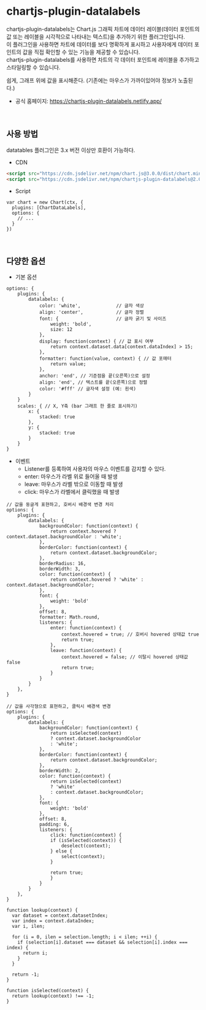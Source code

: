 # chartjs-plugin-datalabels

chartjs-plugin-datalabels는 Chart.js 그래픽 차트에 데이터 레이블(데이터 포인트의 값 또는 레이블을 시각적으로 나타내는 텍스트)을 추가하기 위한 플러그인입니다.  
이 플러그인을 사용하면 차트에 데이터를 보다 명확하게 표시하고 사용자에게 데이터 포인트의 값을 직접 확인할 수 있는 기능을 제공할 수 있습니다.  
chartjs-plugin-datalabels를 사용하면 차트의 각 데이터 포인트에 레이블을 추가하고 스타일링할 수 있습니다.  

쉽게, 그래프 위에 값을 표시해준다. (기존에는 마우스가 가까이있어야 정보가 노출된다.)
 - 공식 홈페이지: https://chartjs-plugin-datalabels.netlify.app/

<br/>

## 사용 방법

datatables 플러그인은 3.x 버전 이상만 호환이 가능하다.  

 - CDN
```HTML
<script src="https://cdn.jsdelivr.net/npm/chart.js@3.0.0/dist/chart.min.js"></script>
<script src="https://cdn.jsdelivr.net/npm/chartjs-plugin-datalabels@2.0.0"></script>
```

 - Script
```JS
var chart = new Chart(ctx, {
  plugins: [ChartDataLabels],
  options: {
    // ...
  }
})
```

<br/>

## 다양한 옵션

 - 기본 옵션
```JS
options: {
    plugins: {
        datalabels: {
            color: 'white',             // 글자 색상
            align: 'center',            // 글자 정렬
            font: {                     // 글자 굵기 및 사이즈
                weight: 'bold',
                size: 12
            },
            display: function(context) { // 값 표시 여부
                return context.dataset.data[context.dataIndex] > 15;
            },
            formatter: function(value, context) { // 값 포매터
                return value;
            },
            anchor: 'end', // 기준점을 끝(오른쪽)으로 설정
            align: 'end', // 텍스트를 끝(오른쪽)으로 정렬
            color: '#fff' // 글자색 설정 (예: 흰색)
        }
    }
    scales: { // X, Y축 (bar 그래프 한 줄로 표시하기)
        x: {
            stacked: true
        },
        y: {
            stacked: true
        }
    }
}
```

 - 이벤트
    - Listener를 등록하여 사용자의 마우스 이벤트를 감지할 수 있다.
    - enter: 마우스가 라벨 위로 들어올 때 발생
    - leave: 마우스가 라벨 밖으로 이동할 때 발생
    - click: 마우스가 라벨에서 클릭했을 때 발생
```JS
// 값을 둥글게 표현하고, 호버시 배경색 변경 처리
options: {
    plugins: {
        datalabels: {
            backgroundColor: function(context) {
                return context.hovered ? context.dataset.backgroundColor : 'white';
            },
            borderColor: function(context) {
                return context.dataset.backgroundColor;
            },
            borderRadius: 16,
            borderWidth: 3,
            color: function(context) {
                return context.hovered ? 'white' : context.dataset.backgroundColor;
            },
            font: {
                weight: 'bold'
            },
            offset: 8,
            formatter: Math.round,
            listeners: {
                enter: function(context) {
                    context.hovered = true; // 호버시 hovered 상태값 true
                    return true;
                },
                leave: function(context) {
                    context.hovered = false; // 이탈시 hovered 상태값 false
                    return true;
                }
            }
        }
    },
}

// 값을 사각형으로 표현하고, 클릭시 배경색 변경
options: {
    plugins: {
        datalabels: {
            backgroundColor: function(context) {
                return isSelected(context)
                ? context.dataset.backgroundColor
                : 'white';
            },
            borderColor: function(context) {
                return context.dataset.backgroundColor;
            },
            borderWidth: 2,
            color: function(context) {
                return isSelected(context)
                ? 'white'
                : context.dataset.backgroundColor;
            },
            font: {
                weight: 'bold'
            },
            offset: 8,
            padding: 6,
            listeners: {
                click: function(context) {
                if (isSelected(context)) {
                    deselect(context);
                } else {
                    select(context);
                }

                return true;
                }
            }
        }
    },
}

function lookup(context) {
  var dataset = context.datasetIndex;
  var index = context.dataIndex;
  var i, ilen;

  for (i = 0, ilen = selection.length; i < ilen; ++i) {
    if (selection[i].dataset === dataset && selection[i].index === index) {
      return i;
    }
  }

  return -1;
}

function isSelected(context) {
  return lookup(context) !== -1;
}

```
